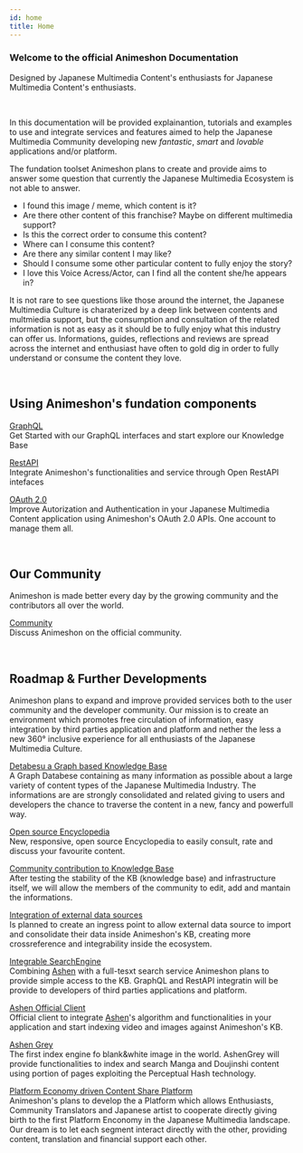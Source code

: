 ```yaml
---
id: home
title: Home
---
```



### Welcome to the official Animeshon Documentation
Designed by Japanese Multimedia Content's enthusiasts for Japanese Multimedia Content's enthusiasts.

<br />

In this documentation will be provided explainantion, tutorials and examples to use and integrate services and features aimed to help the Japanese Multimedia Community developing new *fantastic*, *smart* and *lovable* applications and/or platform.

The fundation toolset Animeshon plans to create and provide aims to answer some question that currently the Japanese Multimedia Ecosystem is not able to answer.

* I found this image / meme, which content is it?
* Are there other content of this franchise? Maybe on different multimedia support?
* Is this the correct order to consume this content?
* Where can I consume this content?
* Are there any similar content I may like?
* Should I consume some other particular content to fully enjoy the story?
* I love this Voice Acress/Actor, can I find all the content she/he appears in?

It is not rare to see questions like those around the internet, the Japanese Multimedia Culture is charaterized by a deep link between contents and multmiedia support, but the consumption and consultation of the related information is not as easy as it should be to fully enjoy what this industry can offer us. Informations, guides, 
reflections and reviews are spread across the internet and enthusiast have often to gold dig in order to fully understand or consume the content they love.

<br />


## Using Animeshon's fundation components

[GraphQL](graphql/graphql_start)   
Get Started with our GraphQL interfaces and start explore our Knowledge Base

[RestAPI](restapi/restapi_start)  
Integrate Animeshon's functionalities and service through Open RestAPI intefaces

[OAuth 2.0](oauth2/oauth2_start)   
Improve Autorization and Authentication in your Japanese Multimedia Content application using Animeshon's OAuth 2.0 APIs. One account to manage them all.

<br />

## Our Community
Animeshon is made better every day by the growing community and the contributors all over the world.

[Community](https://discuss.animeshon.com/)   
Discuss Animeshon on the official community.

<br />

## Roadmap & Further Developments
Animeshon plans to expand and improve provided services both to the user community and the developer community. Our mission is to create an environment which promotes free circulation of information, easy integration by third parties application and platform and nether the less a new 360° inclusive experience for all enthusiasts of the Japanese Multimedia Culture.

[Detabesu a Graph based Knowledge Base](...)   
A Graph Databese containing as many information as possible about a large variety of content types of the Japanese Multimedia Industry. The informations are are strongly consolidated and related giving to users and developers the chance to traverse the content in a new, fancy and powerfull way.

[Open source Encyclopedia](...)   
New, responsive, open source Encyclopedia to easily consult, rate and discuss your favourite content.

[Community contribution to Knowledge Base](...)   
After testing the stability of the KB (knowledge base) and infrastructure itself, we will allow the members of the community to edit, add and mantain the informations.

[Integration of external data sources](...)   
Is planned to create an ingress point to allow external data source to import and consolidate their data inside Animeshon's KB, creating more crossreference and integrability inside the ecosystem.

[Integrable SearchEngine](...)   
Combining [Ashen](design/design_ashen) with a full-tesxt search service Animeshon plans to provide simple access to the KB. GraphQL and RestAPI integratin will be provide to developers of third parties applications and platform.

[Ashen Official Client](...)   
Official client to integrate [Ashen](design/design_ashen)'s algorithm and functionalities in your application and start indexing video and images against Animeshon's KB.

[Ashen Grey](...)   
The first index engine fo blank&white image in the world. AshenGrey will provide functionalities to index and search Manga and Doujinshi content using portion of pages exploiting the Perceptual Hash technology.

[Platform Economy driven Content Share Platform](...)   
Animeshon's plans to develop the a Platform which allows Enthusiasts, Community Translators and Japanese artist to cooperate directly giving birth to the first Platform Enconomy in the Japanese Multimedia landscape. Our dream is to let each segment interact directly with the other, providing content, translation and financial support each other.